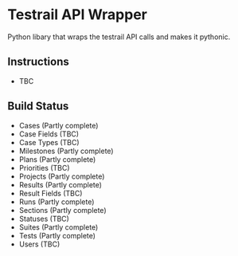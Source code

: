 Testrail API Wrapper
====================

Python libary that wraps the testrail API calls and makes it pythonic.

Instructions
------------
- TBC

Build Status
------------
- Cases (Partly complete)
- Case Fields (TBC)
- Case Types (TBC)
- Milestones (Partly complete)
- Plans (Partly complete)
- Priorities (TBC)
- Projects (Partly complete)
- Results (Partly complete)
- Result Fields (TBC)
- Runs (Partly complete)
- Sections (Partly complete)
- Statuses (TBC)
- Suites (Partly complete)
- Tests (Partly complete)
- Users (TBC)
